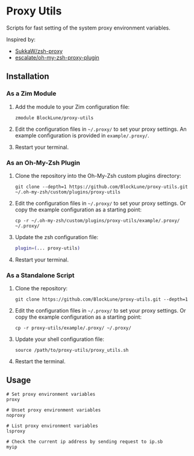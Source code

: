 # Proxy Utils

Scripts for fast setting of the system proxy environment variables.

Inspired by:

- [SukkaW/zsh-proxy](https://github.com/SukkaW/zsh-proxy)
- [escalate/oh-my-zsh-proxy-plugin](https://github.com/escalate/oh-my-zsh-proxy-plugin/)

## Installation

### As a Zim Module

1. Add the module to your Zim configuration file:

   ```text
   zmodule BlockLune/proxy-utils
   ```

2. Edit the configuration files in `~/.proxy/` to set your proxy settings. An example configuration is provided in `example/.proxy/`.
3. Restart your terminal.

### As an Oh-My-Zsh Plugin

1. Clone the repository into the Oh-My-Zsh custom plugins directory:

   ```shell
   git clone --depth=1 https://github.com/BlockLune/proxy-utils.git ~/.oh-my-zsh/custom/plugins/proxy-utils
   ```

2. Edit the configuration files in `~/.proxy/` to set your proxy settings. Or copy the example configuration as a starting point:

   ```shell
   cp -r ~/.oh-my-zsh/custom/plugins/proxy-utils/example/.proxy/ ~/.proxy/
   ```

3. Update the zsh configuration file:

   ```zsh
   plugin=(... proxy-utils)
   ```

4. Restart your terminal.

### As a Standalone Script

1. Clone the repository:

   ```shell
   git clone https://github.com/BlockLune/proxy-utils.git --depth=1
   ```

2. Edit the configuration files in `~/.proxy/` to set your proxy settings. Or copy the example configuration as a starting point:

   ```shell
   cp -r proxy-utils/example/.proxy/ ~/.proxy/
   ```

3. Update your shell configuration file:

   ```shell
   source /path/to/proxy-utils/proxy_utils.sh
   ```

4. Restart the terminal.
  
## Usage

```shell
# Set proxy environment variables
proxy

# Unset proxy environment variables
noproxy

# List proxy environment variables
lsproxy

# Check the current ip address by sending request to ip.sb
myip
```
